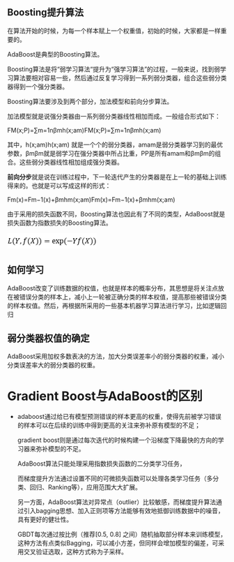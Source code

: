 Boosting提升算法
------------

在算法开始的时候，为每一个样本赋上一个权重值，初始的时候，大家都是一样重要的。

AdaBoost是典型的Boosting算法。

Boosting算法是将“弱学习算法“提升为“强学习算法”的过程，一般来说，找到弱学习算法要相对容易一些，然后通过反复学习得到一系列弱分类器，组合这些弱分类器得到一个强分类器。

Boosting算法要涉及到两个部分，加法模型和前向分步算法。

加法模型就是说强分类器由一系列弱分类器线性相加而成。一般组合形式如下：

FM(x;P)=∑m=1nβmh(x;am)FM(x;P)=∑m=1nβmh(x;am)

其中，h(x;am)h(x;am) 就是一个个的弱分类器，amam是弱分类器学习到的最优参数，βmβm就是弱学习在强分类器中所占比重，PP是所有amam和βmβm的组合。这些弱分类器线性相加组成强分类器。

**前向分步**就是说在训练过程中，下一轮迭代产生的分类器是在上一轮的基础上训练得来的。也就是可以写成这样的形式：

Fm(x)=Fm−1(x)+βmhm(x;am)Fm(x)=Fm−1(x)+βmhm(x;am)

由于采用的损失函数不同，Boosting算法也因此有了不同的类型，AdaBoost就是损失函数为指数损失的Boosting算法。

![](resources/8EEC11F67A3E74E1E29FA57D19F1B7CD.png)

如何学习
----

AdaBoost改变了训练数据的权值，也就是样本的概率分布，其思想是将关注点放在被错误分类的样本上，减小上一轮被正确分类的样本权值，提高那些被错误分类的样本权值。然后，再根据所采用的一些基本机器学习算法进行学习，比如逻辑回归

弱分类器权值的确定
---------

AdaBoost采用加权多数表决的方法，加大分类误差率小的弱分类器的权重，减小分类误差率大的弱分类器的权重。

Gradient Boost与AdaBoost的区别
==========================

* adaboost通过给已有模型预测错误的样本更高的权重，使得先前被学习错误的样本可以在后续的训练中得到更高的关注来弥补原有模型的不足；

  gradient boost则是通过每次迭代的时候构建一个沿梯度下降最快的方向的学习器来弥补模型的不足。

  AdaBoost算法只能处理采用指数损失函数的二分类学习任务，

  而梯度提升方法通过设置不同的可微损失函数可以处理各类学习任务（多分类、回归、Ranking等），应用范围大大扩展。

  另一方面，AdaBoost算法对异常点（outlier）比较敏感，而梯度提升算法通过引入bagging思想、加入正则项等方法能够有效地抵御训练数据中的噪音，具有更好的健壮性。

  GBDT每次通过按比例（推荐[0.5, 0.8] 之间）随机抽取部分样本来训练模型，这种方法有点类似Bagging，可以减小方差，但同样会增加模型的偏差，可采用交叉验证选取，这种方式称为子采样。





